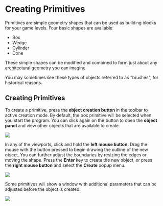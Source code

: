# Creating Primitives

Primitives are simple geometry shapes that can be used as building blocks for your game levels. Four basic shapes are available:
- Box
- Wedge
- Cylinder
- Cone

These simple shapes can be modified and combined to form just about any architectural geometry you can imagine.

You may sometimes see these types of objects referred to as "brushes", for historical reasons.

## Creating Primitives

To create a primitive, press the **object creation button** in the toolbar to active creation mode. By default, the box primitive will be selected when you start the program. You can click again on the button to open the **object panel** and view other objects that are available to create.

![](https://github.com/UltraEngine/Documentation/blob/master/Images/objectpanel.png?raw=true)

In any of the viewports, click and hold the **left mouse button**. Drag the mouse with the button pressed to begin drawing the outline of the new object. You can further adjust the boundaries by resizing the edges or moving the shape. Press the **Enter** key to create the new object, or press the **right mouse button** and select the **Create** popup menu.

![](https://github.com/UltraEngine/Documentation/blob/master/Images/createbox.gif?raw=true)

Some primitives will show a window with additional parameters that can be adjusted before the object is created.

![](https://github.com/UltraEngine/Documentation/blob/master/Images/createcylinder.png?raw=true)
